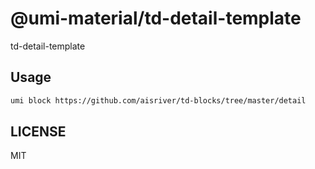 # @umi-material/td-detail-template

td-detail-template

## Usage

```sh
umi block https://github.com/aisriver/td-blocks/tree/master/detail
```

## LICENSE

MIT

